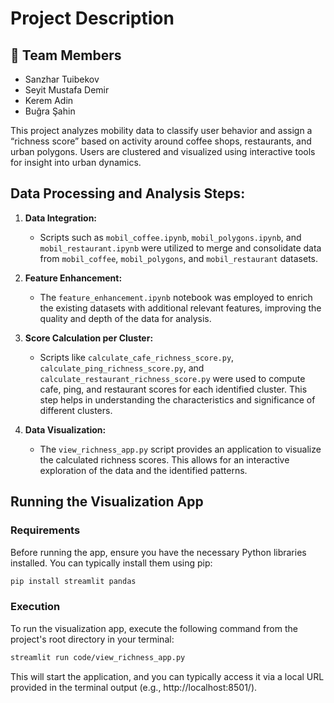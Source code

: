 # Project Description

## 👥 Team Members

- Sanzhar Tuibekov
- Seyit Mustafa Demir
- Kerem Adin
- Buğra Şahin

This project analyzes mobility data to classify user behavior and assign a “richness score” based on activity around coffee shops, restaurants, and urban polygons. Users are clustered and visualized using interactive tools for insight into urban dynamics.

## Data Processing and Analysis Steps:

1.  **Data Integration:**

    - Scripts such as `mobil_coffee.ipynb`, `mobil_polygons.ipynb`, and `mobil_restaurant.ipynb` were utilized to merge and consolidate data from `mobil_coffee`, `mobil_polygons`, and `mobil_restaurant` datasets.

2.  **Feature Enhancement:**

    - The `feature_enhancement.ipynb` notebook was employed to enrich the existing datasets with additional relevant features, improving the quality and depth of the data for analysis.

3.  **Score Calculation per Cluster:**

    - Scripts like `calculate_cafe_richness_score.py`, `calculate_ping_richness_score.py`, and `calculate_restaurant_richness_score.py` were used to compute cafe, ping, and restaurant scores for each identified cluster. This step helps in understanding the characteristics and significance of different clusters.

4.  **Data Visualization:**
    - The `view_richness_app.py` script provides an application to visualize the calculated richness scores. This allows for an interactive exploration of the data and the identified patterns.

## Running the Visualization App

### Requirements

Before running the app, ensure you have the necessary Python libraries installed. You can typically install them using pip:

```bash
pip install streamlit pandas
```

### Execution

To run the visualization app, execute the following command from the project's root directory in your terminal:

```bash
streamlit run code/view_richness_app.py
```

This will start the application, and you can typically access it via a local URL provided in the terminal output (e.g., http://localhost:8501/).
